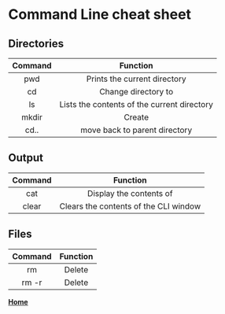 # Command Line cheat sheet

## Directories
| Command | Function |
|:---:|:---:|
| pwd | Prints the current directory |
| cd <directory> | Change directory to <directory> |
| ls | Lists the contents of the current directory |
| mkdir <directory> | Create <directory> |
| cd.. | move back to parent directory |

## Output
| Command | Function |
|:---:|:---:|
| cat <file> | Display the contents of <file> |
| clear | Clears the contents of the CLI window |

## Files
| Command | Function |
|:---:|:---:|
| rm <file> | Delete <file> |
| rm -r <directory> | Delete <directory> |

**[Home](../README.md)**
